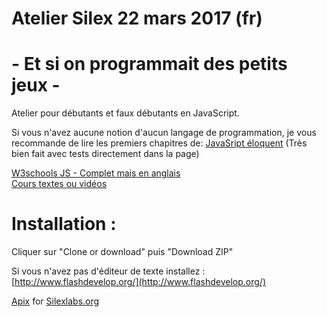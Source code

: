 ﻿# Atelier Silex  22 mars 2017  (fr)
#  - Et si on programmait des petits jeux -  

Atelier pour débutants et faux débutants en JavaScript.

Si vous n'avez aucune notion d'aucun langage de programmation, je vous recommande de lire les premiers chapitres de:
[JavaSript éloquent](https://fr.eloquentjavascript.net/contents.html) 	(Très bien fait avec tests directement dans la page)  

[W3schools JS - Complet mais en anglais](https://www.w3schools.com/js/) 	
[Cours textes ou vidéos](http://pierre-giraud.com/javascript/cours-complet/javascript-presentation.php) 
	
# Installation : 
Cliquer sur "Clone or download" puis "Download ZIP"

Si vous n'avez pas d'éditeur de texte installez : [http://www.flashdevelop.org/](http://www.flashdevelop.org/)

[Apix](http://www.pixaline.net/) for [Silexlabs.org](http://www.silexlabs.org/)